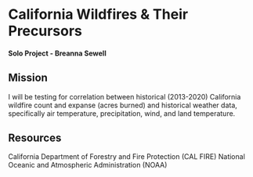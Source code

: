 # California Wildfires & Their Precursors
#### Solo Project - Breanna Sewell
## Mission
I will be testing for correlation between historical (2013-2020) California wildfire count and expanse (acres burned) and historical weather data, specifically air temperature, precipitation, wind, and land temperature. 

## Resources
California Department of Forestry and Fire Protection (CAL FIRE) 
National Oceanic and Atmospheric Administration (NOAA)

